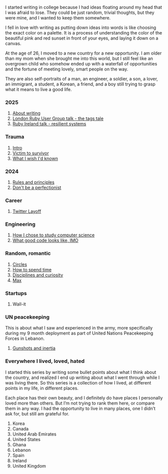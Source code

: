 I started writing in college because I had ideas floating around my head that I was afraid to lose. They could be just random, trivial thoughts, but they were mine, and I wanted to keep them somewhere. 

I fell in love with writing as putting down ideas into words is like choosing the exact color on a palette. It is a process of understanding the color of the beautiful pink and red sunset in front of your eyes, and laying it down on a canvas.

At the age of 26, I moved to a new country for a new opportunity. I am older than my mom when she brought me into this world, but I still feel like an overgrown child who somehow ended up with a waterfall of opportunities and the fortune of meeting lovely, smart people on the way.

<!-- At the age of 27, Elon Musk acquired Twitter, and I got laid off in a country I barely had any friends.

At the age of 28, I traveled to South America, and nearly got murdered and was stolen of my life savings.

The writings are snapshots of the world through the eyes of a guy who happened to live in 9 countries, served in the United Nations Peacekeeping Forces, got laid off by Elon Musk, almost got murdered and lost his life savings. -->

They are also self-portraits of a man, an engineer, a soldier, a son, a lover, an immigrant, a student, a Korean, a friend, and a boy still trying to grasp what it means to live a good life.

<!-- I found out that a lot of random people end up somehow reading this blog. If you have any feedback or want to talk about any of the things I wrote, please reach out to me. There's nothing that makes me quite as happy as when I hear someone who read the things I wrote. My contact details are at the footnotes. -->

<!-- The one without links are currently being written/edited. -->

### 2025
1. [About writing](/blog?post=about-writing)
2. [London Ruby User Group talk - the tags tale](https://assets.lrug.org/videos/2025/february/jaehurn-nam-the-tag-tale-lrug-feb-2025.mp4)
3. [Ruby Ireland talk - resilient systems](https://drive.google.com/file/d/17L4W4mbZd8FXRynLjMicRenxgBef_6c1/view?usp=sharing)

### Trauma
1. [Intro](/blog?post=trauma-intro)
2. [Victim to survivor](/blog?post=survivor)
3. [What I wish I'd known](/blog?post=trauma-wish)

### 2024
1. [Rules and principles](/blog?post=rules-principles)
2. [Don't be a perfectionist](/blog?post=perfectionist)

### Career
1. [Twitter Layoff](/blog?post=layoff)
<!-- 2. Job hunting, I absolutely hate it -->

### Engineering
1. [How I chose to study computer science](/blog?post=computer-science)
2. [What good code looks like, IMO](/blog?post=good-code)
<!-- 2. The beautify of programming -->
<!-- 4. What I love and hate about tech -->

### Random, romantic
1. [Circles](/blog?post=circles)
2. [How to spend time](/blog?post=time)
3. [Disciplines and curiosity](/blog?post=discipline-and-curiosity)
4. [Max](/blog?post=max)
<!-- 5. Transcending values across different fields, a.k.a. values to become the best at what you do -->
<!-- 6. My grandma -->
<!-- 7. My grandfather -->


### Startups
1. Wall-it
<!-- 2. NUFUTU -->

### UN peacekeeping
This is about what I saw and experienced in the army, more specifically during my 9 month deployment as part of United Nations Peacekeeping Forces in Lebanon.
1. [Gunshots and inertia](/blog?post=gunshots)
<!-- 2. PRC$$ -->

### Everywhere I lived, loved, hated
I started this series by writing some bullet points about what I think about the country, and realized I end up writing about what I went through while I was living there. So this series is a collection of how I lived, at different points in my life, in different places.

Each place has their own beauty, and I definitely do have places I personally loved more than others. But I’m not trying to rank them here, or compare them in any way. I had the opportunity to live in many places, one I didn’t ask for, but still am grateful for.
1. Korea
2. Canada
3. United Arab Emirates
4. United States
5. Ghana
6. Lebanon
7. Spain
8. Ireland
9. United Kingdom